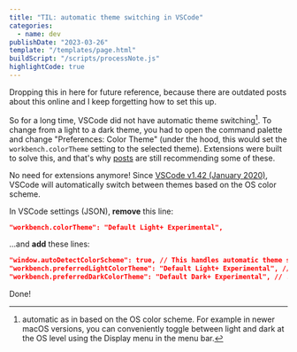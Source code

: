```yaml
---
title: "TIL: automatic theme switching in VSCode"
categories:
  - name: dev
publishDate: "2023-03-26"
template: "/templates/page.html"
buildScript: "/scripts/processNote.js"
highlightCode: true
---
```


Dropping this in here for future reference, because there are outdated posts about this online and I keep forgetting how to set this up.

So for a long time, VSCode did not have automatic theme switching[^1]. To change from a light to a dark theme, you had to open the command palette and change "Preferences: Color Theme" (under the hood, this would set the `workbench.colorTheme` setting to the selected theme). Extensions were built to solve this, and that's why [posts](https://burkeholland.dev/posts/vscode/auto-switch-themes/) are still recommending some of these.

No need for extensions anymore! Since [VSCode v1.42 (January 2020)](https://code.visualstudio.com/updates/v1_42#_auto-switch-theme-based-on-os-color-scheme), VSCode will automatically switch between themes based on the OS color scheme.

In VSCode settings (JSON), **remove** this line:

```json
"workbench.colorTheme": "Default Light+ Experimental",
```

...and **add** these lines:

```json
"window.autoDetectColorScheme": true, // This handles automatic theme switching
"workbench.preferredLightColorTheme": "Default Light+ Experimental", // ...or any other light theme
"workbench.preferredDarkColorTheme": "Default Dark+ Experimental", // ...or any other dark theme
```

Done!

[^1]: automatic as in based on the OS color scheme. For example in newer macOS versions, you can conveniently toggle between light and dark at the OS level using the Display menu in the menu bar.
